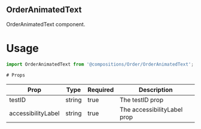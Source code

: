 ## OrderAnimatedText
OrderAnimatedText component.

# Usage
```js
import OrderAnimatedText from '@compositions/Order/OrderAnimatedText';

# Props
```
Prop                      | Type                  | Required                | Description
--------------------------|-----------------------|-------------------------|--------------------------
testID                    | string                | true                    | The testID prop
accessibilityLabel        | string                | true                    | The accessibilityLabel prop
